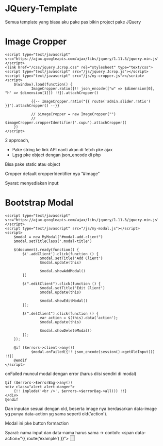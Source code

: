 # JQuery-Template
Semua template yang biasa aku pake pas bikin project pake JQuery

# Image Cropper
    <script type="text/javascript" src="https://ajax.googleapis.com/ajax/libs/jquery/1.11.3/jquery.min.js"></script>
    <link href="/css/jquery.Jcrop.css" rel="stylesheet" type="text/css">
    <script type="text/javascript" src="/js/jquery.Jcrop.js"></script>
    <script type="text/javascript" src="/js/my-cropper.js"></script>
    <script>
        $(window).load(function() {
                ImageCropper.ratio({!! json_encode(["w" => $dimension[0], "h" => $dimension[1]]) !!}).attachCropper()

                {{-- ImageCropper.ratio("{{ route('admin.slider.ratio') }}").attachCropper() --}}

                // $imageCropper = new ImageCropper("")
                // $imageCropper.cropperIdentifier('.cupu').attachCropper()
        })
    </script>

2 approach, 
 - Pake string ke link API nanti akan di fetch pke ajax
 - Lgsg pke object dengan json_encode di php

Bisa pake static atau object

Cropper default cropperIdentifier nya “#image”

Syarat: menyediakan input:
    <input id="x" type="hidden" name="x">
    <input id="y" type="hidden" name="y">
    <input id="w" type="hidden" name="w">
    <input id="h" type="hidden" name="h">

# Bootstrap Modal
    <script type="text/javascript" src="https://ajax.googleapis.com/ajax/libs/jquery/1.11.3/jquery.min.js"></script>
    <script type="text/javascript" src="/js/my-modal.js"></script>
    <script>
        $modal = new MyModal("#modal-add-client")
        $modal.setTitleClass('.modal-title')

        $(document).ready(function() {
            $('.addClient').click(function () {
                    $modal.setTitle('Add Client')
                    $modal.update(this)

                    $modal.showAddModal()
            })

            $(".editClient").click(function () {
                    $modal.setTitle('Edit Client')
                    $modal.update(this)

                    $modal.showEditModal()
            });

            $(".delClient").click(function () {
                    var action = $(this).data('action');
                    $modal.update(this)
                    
                    $modal.showDeleteModal()
            });
        });

        @if ($errors->client->any())
                $modal.onFailed({!! json_encode(session()->getOldInput()) !!})
        @endif
    </script>


onFailed muncul modal dengan error (harus diisi sendiri di modal)

    @if ($errors->$errorBag->any())
	<div class="alert alert-danger">
		{!! implode('<br />', $errors->$errorBag->all()) !!}
	</div>
    @endif

Dan inputan sesuai dengan old, beserta image nya berdasarkan data-image yg punya data-action yg sama seperti old('action').

Modal ini pke button formaction

Syarat: nama input dan data-nama harus sama -> contoh: 
    <span data-action=”{{ route(‘example’) }}”>
    <button name=”action” formaction=”nanti-keisi”>
